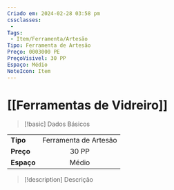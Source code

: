 ```yaml
---
Criado em: 2024-02-28 03:58 pm
cssclasses:
 - 
Tags:
 - Item/Ferramenta/Artesão
Tipo: Ferramenta de Artesão
Preço: 0003000 PE
PreçoVisivel: 30 PP
Espaço: Médio
NoteIcon: Item
---
```

# [[Ferramentas de Vidreiro]]

> [!basic] Dados Básicos
> 
|            |     |
| ---------- |:---:|
| **Tipo**   |  Ferramenta de Artesão   |
| **Preço**  |   30 PP   |
| **Espaço** |   Médio   |
>
 
> [!description] Descrição
> 
>
